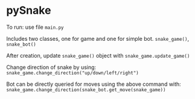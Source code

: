 # pySnake

To run: use file `main.py`

Includes two classes, one for game and one for simple bot.
`snake_game()`, `snake_bot()`

After creation, update `snake_game()` object with `snake_game.update_game()`

Change direction of snake by using:
`snake_game.change_direction("up/down/left/right")`

Bot can be directly queried for moves using the above command with:
`snake_game.change_direction(snake_bot.get_move(snake_game))`
